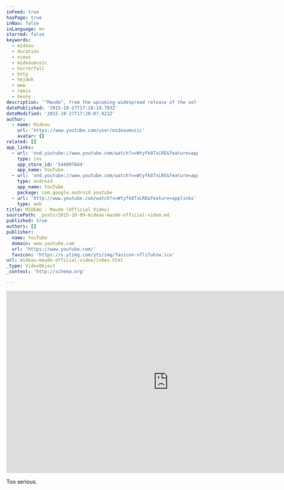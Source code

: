 ```yaml
---
inFeed: true
hasPage: true
inNav: false
inLanguage: en
starred: false
keywords:
  - mideau
  - duration
  - views
  - mideaumusic
  - horrorfall
  - http
  - hejduk
  - www
  - remix
  - benny
description: '"Maude", from the upcoming widespread release of the self-titled debut album from Mideau. Coming April 21, 2015 Directed by: Matt Eastin Mideau http://www.mideaumusic.com http://www.twitter.com/mideaumusic http://www.facebook.com/MideauMusic http://www.soundcloud.com/mideau'
datePublished: '2015-10-27T17:28:19.703Z'
dateModified: '2015-10-27T17:28:07.923Z'
author:
  - name: Mideau
    url: 'https://www.youtube.com/user/mideaumusic'
    avatar: {}
related: []
app_links:
  - url: 'vnd.youtube://www.youtube.com/watch?v=Wtyfk8TxLRE&feature=applinks'
    type: ios
    app_store_id: '544007664'
    app_name: YouTube
  - url: 'vnd.youtube://www.youtube.com/watch?v=Wtyfk8TxLRE&feature=applinks'
    type: android
    app_name: YouTube
    package: com.google.android.youtube
  - url: 'http://www.youtube.com/watch?v=Wtyfk8TxLRE&feature=applinks'
    type: web
title: MIDEAU - Maude (Official Video)
sourcePath: _posts/2015-10-09-mideau-maude-official-video.md
published: true
authors: []
publisher:
  name: YouTube
  domain: www.youtube.com
  url: 'https://www.youtube.com/'
  favicon: 'https://s.ytimg.com/yts/img/favicon-vflz7uhzw.ico'
url: mideau-maude-official-video/index.html
_type: VideoObject
_context: 'http://schema.org'

---
```

<iframe src="https://cdn.embedly.com/widgets/media.html?src=https%3A%2F%2Fwww.youtube.com%2Fembed%2FWtyfk8TxLRE%3Ffeature%3Doembed&amp;url=https%3A%2F%2Fwww.youtube.com%2Fwatch%3Fv%3DWtyfk8TxLRE&amp;image=https%3A%2F%2Fi.ytimg.com%2Fvi%2FWtyfk8TxLRE%2Fhqdefault.jpg&amp;key=b7d04c9b404c499eba89ee7072e1c4f7&amp;type=text%2Fhtml&amp;schema=youtube" width="854" height="480" scrolling="no" frameborder="0" allowfullscreen="allowfullscreen" style=""></iframe>

Too serious.